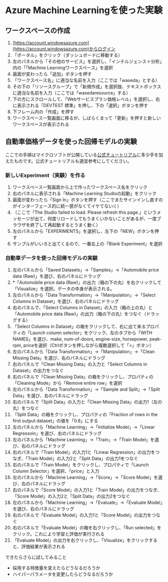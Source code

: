 # Azure Machine Learningを使った実験

## <a name="workspace">ワークスペースの作成</a>

1. [https://account.windowsazure.com](https://account.windowsazure.com)からログイン
1. 「ポータル」をクリック（ダッシュボードに移動する）
1. 左のパネルから「その他のサービス」を選択し、「インテルジェンス＋分析」内の「「Machine Learningワークスペース」を選択
1.  画面が変わったら「追加」ボタンを押す
1. 「ワークスペース名」に適当な名前を入力（ここでは「waseda」とする）
1. その下の「リソースグループ」で「新規作成」を選択肢、テキストボックスに適当な名前を入力（ここでは「wasedaresource」する）
1. 下の方にスクロールして、「Webサービスプラン価格レベル」を選択し、右に表示される「DEVTEST 標準」を押し、下の「選択」ボタンを押す
1. 下フレーム内の「作成」を押す
1. ワークスペース一覧画面に移るが、しばらくまって「更新」を押すと新しいワークスペースが表示される

## <a name="regression">自動車価格データを使った回帰モデルの実験</a>

ここでの手順はマイクロソフトが公開している[公式チュートリアル](https://docs.microsoft.com/en-us/azure/machine-learning/machine-learning-create-experiment)に多少手を加えたものです。公式チュートリアルも適宜参考にしてください。

### 新しいExperiment（実験）を作る

1. ワークスペース一覧画面から上で作ったワークスペース名をクリック
1. 右のパネルに表示される「Machine Learning Studioの起動」をクリック
1. 画面が変わったら「Sign In」ボタンを押す（ここでまたサインインし直すのがインターフェース的に統一感がなくてイケてない:( ）
1. （ここで「The Studio failed to load. Please refresh this page.」というメッセージが出て、何度リロードしてもうまくいかないことがあるが、一度ブラウザを終了して再起動するとうまく動く）
1. 左のパネルから「EXPERIMENTS」を選択し、左下の「NEW」ボタンを押す
1. サンプルがいいろと出てくるので、一番左上の「Blank Experiment」を選択

### 自動車データを使った回帰モデルの実験

1. 左のパネルから「Saved Datasets」→「Samples」→「Automobile price data (Raw)」を選び、右のパネルにドラッグ
1. *「Automobile price data (Raw)」の出力（箱の下の丸）を右クリックして「Visualize」を選択。データの中身が表示される。
1. 左のパネルから「Data Transformation」→「Manipulation」→「Select Columns in Dataset」を選び、右のパネルにドラッグ
1. 右のパネルで、「Select Columns in Dataset」の入力（箱の上の丸）と「Automobile price data (Raw)」の出力（箱の下の丸）をつなぐ（ドラッグする）
1. 「Select Columns in Dataset」の箱をクリックして、右に出て来るプロパティの「Launch column selector」をクリック、左のタブから「WITH NAMES」を選び、make, num-of-doors, engine-size, horsepower, peak-rpm, priceを選択（Ctrlボタンを押しながら複数選択して「>」ボタン）
1. 左のパネルから「Data Transformation」→「Manipulation」→「Clean Missing Data」を選び、右のパネルにドラッグ
1. 右のパネルで「Clean Missing Data」の入力と「Select Columns in Dataset」の出力をつなぐ
1. 右のパネルで「Clean Missing Data」の箱をクリックし、プロパティの「Cleaning Mode」から「Remove entire row」を選択
1. 左のパネルから「Data Transformation」→「Sample and Split」→「Split Data」を選び、右のパネルにドラッグ
1. 右のパネルで「Split Data」の入力と「Clean Missing Data」の出力1（左の丸）をつなぐ
1. 「Split Data」の箱をクリックし、プロパティの「Fraction of rows in the first output dataset」の値を「0.8」にする
1. 左のパネルから「Machine Learning」→「Initialize Model」→「Linear Regressoin」を選び、右のパネルにドラッグ
1. 左のパネルから「Machine Learning」→「Train」→「Train Model」を選び、右のパネルにドラッグ
1. 右のパネルで「Train Model」の入力1と「Linear Regression」の出力をつなぎ、「Train Model」の入力2と「Split Data」の出力1をつなぐ
1. 右のパネルで「Train Model」をクリックし、プロパティで「Launch Column Selector」を選択、「price」と入力
1. 左のパネルから「Machine Learning」→「Score」→「Score Model」を選び、右のパネルにドラッグ
1. 右のパネルで「Score Model」の入力1と「Train Model」の出力をつなぎ、「Score Model」の入力2と「Split Data」の出力2をつなぐ
1. 左のパネルから「Machine Learning」→「Evaluate」→「Evaluate Model」を選び、右のパネルにドラッグ
1. 右のパネルで「Evaluate Model」の入力1と「Score Model」の出力をつなぐ
1. 右のパネルで「Evaluate Model」の箱を右クリックし、「Run selected」をクリック。これにより学習と評価が実行される
1. 「Evaluate Model」の出力を右クリックし、「Visualize」をクリックすると、評価結果が表示される


できたらさらに試してみること

* 採用する特徴量を変えたらどうなるだろうか
* ハイパーパラメータを変更したらどうなるだろうか
